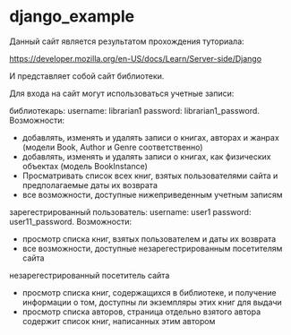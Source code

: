 # django_example
Данный сайт является результатом прохождения туториала:

https://developer.mozilla.org/en-US/docs/Learn/Server-side/Django

И представляет собой сайт библиотеки.

Для входа на сайт могут использоваться учетные записи:

библиотекарь: username: librarian1 password: librarian1_password. Возможности:
  * добавлять, изменять и удалять записи о книгах, авторах и жанрах (модели Book, Author и Genre соответственно)
  * добавлять, изменять и удалять записи о книгах, как физических объектах (модель BookInstance)
  * Просматривать список всех книг, взятых пользователями сайта и предполагаемые даты их возврата
  * все возможности, доступные нижеприведенным учетным записям

зарегестрированный пользователь: username: user1 password: user11_password. Возможности:
  * просмотр списка книг, взятых пользователем и даты их возврата
  * все возможности, доступные незарегестрированным посетителям сайта

незарегестрированный посетитель сайта
  * просмотр списка книг, содержащихся в библиотеке, и получение информации о том, доступны ли экземпляры этих книг для выдачи
  * просмотр списка авторов, страница отдельно взятого автора содержит список книг, написанных этим автором
